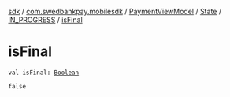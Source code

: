[sdk](../../../../index.md) / [com.swedbankpay.mobilesdk](../../../index.md) / [PaymentViewModel](../../index.md) / [State](../index.md) / [IN_PROGRESS](index.md) / [isFinal](./is-final.md)

# isFinal

`val isFinal: `[`Boolean`](https://kotlinlang.org/api/latest/jvm/stdlib/kotlin/-boolean/index.html)

`false`

